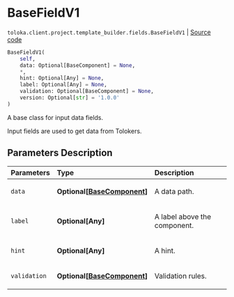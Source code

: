 # BaseFieldV1
`toloka.client.project.template_builder.fields.BaseFieldV1` | [Source code](https://github.com/Toloka/toloka-kit/blob/v1.2.1/src/client/project/template_builder/fields.py#L59)

```python
BaseFieldV1(
    self,
    data: Optional[BaseComponent] = None,
    *,
    hint: Optional[Any] = None,
    label: Optional[Any] = None,
    validation: Optional[BaseComponent] = None,
    version: Optional[str] = '1.0.0'
)
```

A base class for input data fields.


Input fields are used to get data from Tolokers.

## Parameters Description

| Parameters | Type | Description |
| :----------| :----| :-----------|
`data`|**Optional\[[BaseComponent](toloka.client.project.template_builder.base.BaseComponent.md)\]**|<p>A data path.</p>
`label`|**Optional\[Any\]**|<p>A label above the component.</p>
`hint`|**Optional\[Any\]**|<p>A hint.</p>
`validation`|**Optional\[[BaseComponent](toloka.client.project.template_builder.base.BaseComponent.md)\]**|<p>Validation rules.</p>
